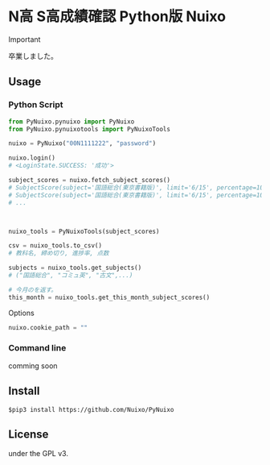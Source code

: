 <!-- ![PyNuixoHeader](https://user-images.githubusercontent.com/50548952/129435406-b7a3e8f6-ad04-4183-a3e6-aac9ba699c2c.png) -->

# N高 S高成績確認 Python版 Nuixo

> [!IMPORTANT]
> 卒業しました。

## Usage

### Python Script

```py
from PyNuixo.pynuixo import PyNuixo
from PyNuixo.pynuixotools import PyNuixoTools

nuixo = PyNuixo("00N1111222", "password")

nuixo.login()
# <LoginState.SUCCESS: '成功'>

subject_scores = nuixo.fetch_subject_scores()
# SubjectScore(subject='国語総合(東京書籍版)', limit='6/15', percentage=100, score='100000000000')
# SubjectScore(subject='国語総合(東京書籍版)', limit='6/15', percentage=100, score='0')
# ...



nuixo_tools = PyNuixoTools(subject_scores)

csv = nuixo_tools.to_csv()
# 教科名, 締め切り, 進捗率, 点数

subjects = nuixo_tools.get_subjects()
# ("国語総合", "コミュ英", "古文",...)

# 今月のを返す。
this_month = nuixo_tools.get_this_month_subject_scores()

```


Options

```py
nuixo.cookie_path = ""
```

### Command line

comming soon
<!-- ```
$ nuixopy this_month
``` -->

## Install

```
$pip3 install https://github.com/Nuixo/PyNuixo
```

## License

under the GPL v3.

